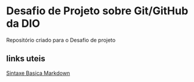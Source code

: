 # Desafio de Projeto sobre Git/GitHub da DIO
Repositório criado para o Desafio de projeto

## links uteis
[Sintaxe Basica Markdown](https://markdown.net.br/sintaxe-basica/)
